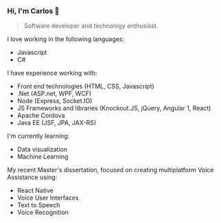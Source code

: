 ### Hi, I'm Carlos 👋

> Software developer and technology enthusiast.

I love working in the following languages:

- Javascript
- C# 

I have experience working with:

- Front end technologies (HTML, CSS, Javascript)
- .Net (ASP.net, WPF, WCF)
- Node (Express, Socket.IO) 
- JS Frameworks and libraries (Knockout.JS, jQuery, Angular 1, React)
- Apache Cordova
- Java EE (JSF, JPA, JAX-RS)

I'm currently learning:

- Data visualization
- Machine Learning

My recent Master's dissertation, focused on creating multiplatform Voice Assistance using:

- React Native
- Voice User Interfaces
- Text to Speech
- Voice Recognition
 
<!--
**Carlos487/carlos487** is a ✨ _special_ ✨ repository because its `README.md` (this file) appears on your GitHub profile.

Here are some ideas to get you started:

- 🔭 I’m currently working on ...
- 🌱 I’m currently learning ...
- 👯 I’m looking to collaborate on ...
- 🤔 I’m looking for help with ...
- 💬 Ask me about ...
- 📫 How to reach me: ...
- 😄 Pronouns: ...
- ⚡ Fun fact: ...
-->
